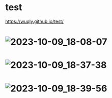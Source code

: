 # test
https://wuqly.github.io/test/
# ![2023-10-09_18-08-07](https://github.com/Wuqly/test/assets/116671932/6bdb7656-173e-440f-85b8-5cabb04c80dd)
# ![2023-10-09_18-37-38](https://github.com/Wuqly/test/assets/116671932/d4a590c3-c6de-4371-a265-8bdbab3fd66f)
# ![2023-10-09_18-39-56](https://github.com/Wuqly/test/assets/116671932/29e77b54-2121-4adc-8260-583d16c924c6)
